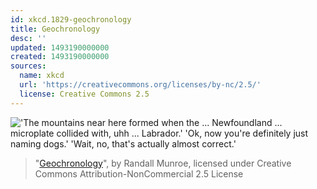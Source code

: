 ```yaml
---
id: xkcd.1829-geochronology
title: Geochronology
desc: ''
updated: 1493190000000
created: 1493190000000
sources:
  name: xkcd
  url: 'https://creativecommons.org/licenses/by-nc/2.5/'
  license: Creative Commons 2.5
---
```

!['The mountains near here formed when the ... Newfoundland ... microplate collided with, uhh ... Labrador.' 'Ok, now you're definitely just naming dogs.' 'Wait, no, that's actually almost correct.'](https://imgs.xkcd.com/comics/geochronology.png)
> "[Geochronology](https://xkcd.com/1829/)", by Randall Munroe, licensed under Creative Commons Attribution-NonCommercial 2.5 License
